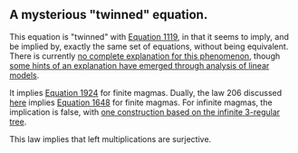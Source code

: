 ## A mysterious "twinned" equation.

This equation is "twinned" with [Equation 1119](https://teorth.github.io/equational_theories/implications/?1119), in that it seems to imply, and be implied by, exactly the same set of equations, without being equivalent.  There is currently [no complete explanation for this phenomenon](https://leanprover.zulipchat.com/#narrow/stream/458659-Equational/topic/Numerical.20coincidence.3A.20476.20~.20503), though [some hints of an explanation have emerged through analysis of linear models](https://leanprover.zulipchat.com/#narrow/channel/458659-Equational/topic/Twin.20pairs.20of.20equations).

It implies [Equation 1924](https://teorth.github.io/equational_theories/implications/?1924) for finite magmas.  Dually, the law 206 discussed [here](https://leanprover.zulipchat.com/#narrow/stream/458659-Equational/topic/1648.20!.3D.3E.20206) implies [Equation 1648](https://teorth.github.io/equational_theories/implications/?1648) for finite magmas. For infinite magmas, the implication is false, with [one construction based on the infinite 3-regular tree](https://leanprover.zulipchat.com/#narrow/stream/458659-Equational/topic/1648.20!.3D.3E.20206/near/476985846).

This law implies that left multiplications are surjective.
